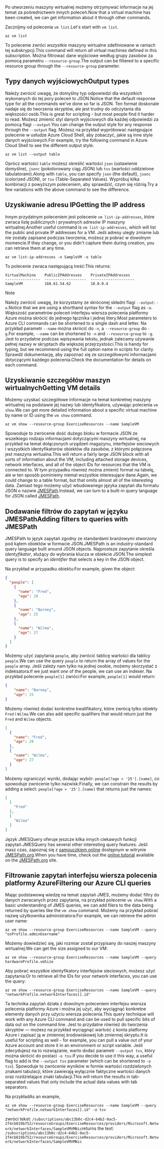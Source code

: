 <span data-ttu-id="0cf5f-101">Po utworzeniu maszyny wirtualnej możemy otrzymywać informacje na jej temat za pośrednictwem innych poleceń.</span><span class="sxs-lookup"><span data-stu-id="0cf5f-101">Now that a virtual machine has been created, we can get information about it through other commands.</span></span>

<span data-ttu-id="0cf5f-102">Zacznijmy od polecenia `vm list`.</span><span class="sxs-lookup"><span data-stu-id="0cf5f-102">Let's start with `vm list`.</span></span>

```azurecli
az vm list
```

<span data-ttu-id="0cf5f-103">To polecenie zwróci _wszystkie_ maszyny wirtualne zdefiniowane w ramach tej subskrypcji.</span><span class="sxs-lookup"><span data-stu-id="0cf5f-103">This command will return _all_ virtual machines defined in this subscription.</span></span> <span data-ttu-id="0cf5f-104">Można filtrować dane wyjściowe według grupy zasobów za pomocą parametru `--resource-group`.</span><span class="sxs-lookup"><span data-stu-id="0cf5f-104">The output can be filtered to a specific resource group through the `--resource-group` parameter.</span></span> 

## <a name="output-types"></a><span data-ttu-id="0cf5f-105">Typy danych wyjściowych</span><span class="sxs-lookup"><span data-stu-id="0cf5f-105">Output types</span></span>
<span data-ttu-id="0cf5f-106">Należy zwrócić uwagę, że domyślny typ odpowiedzi dla wszystkich wykonanych do tej pory poleceń to JSON.</span><span class="sxs-lookup"><span data-stu-id="0cf5f-106">Notice that the default response type for all the commands we've done so far is JSON.</span></span> <span data-ttu-id="0cf5f-107">Ten format doskonale nadaje się do tworzenia skryptów, ale jest trudny do odczytania dla większości osób.</span><span class="sxs-lookup"><span data-stu-id="0cf5f-107">This is great for scripting - but most people find it harder to read.</span></span> <span data-ttu-id="0cf5f-108">Możesz zmienić styl danych wyjściowych dla każdej odpowiedzi za pomocą flagi `--output`.</span><span class="sxs-lookup"><span data-stu-id="0cf5f-108">You can change the output style for any response through the `--output` flag.</span></span> <span data-ttu-id="0cf5f-109">Możesz na przykład wypróbować następujące polecenie w usłudze Azure Cloud Shell, aby zobaczyć, jakie są inne style danych wyjściowych.</span><span class="sxs-lookup"><span data-stu-id="0cf5f-109">For example, try the following command in Azure Cloud Shell to see the different output style.</span></span>

```azurecli
az vm list --output table
```

<span data-ttu-id="0cf5f-110">Oprócz wartości `table` możesz określić wartości `json` (ustawienie domyślne), `jsonc` (pokolorowany ciąg JSON) lub `tsv` (wartości oddzielone tabulatorami).</span><span class="sxs-lookup"><span data-stu-id="0cf5f-110">Along with `table`, you can specify `json` (the default), `jsonc` (colorized JSON), or `tsv` (Table-Separated Values).</span></span> <span data-ttu-id="0cf5f-111">Wypróbuj kilka kombinacji z powyższym poleceniem, aby sprawdzić, czym się różnią.</span><span class="sxs-lookup"><span data-stu-id="0cf5f-111">Try a few variations with the above command to see the difference.</span></span>

## <a name="getting-the-ip-address"></a><span data-ttu-id="0cf5f-112">Uzyskiwanie adresu IP</span><span class="sxs-lookup"><span data-stu-id="0cf5f-112">Getting the IP address</span></span>

<span data-ttu-id="0cf5f-113">Innym przydatnym poleceniem jest polecenie `vm list-ip-addresses`, które zwraca listę publicznych i prywatnych adresów IP maszyny wirtualnej.</span><span class="sxs-lookup"><span data-stu-id="0cf5f-113">Another useful command is `vm list-ip-addresses`, which will list the public and private IP addresses for a VM.</span></span> <span data-ttu-id="0cf5f-114">Jeśli adresy uległy zmianie lub nie zostały zapisane podczas tworzenia, możesz je pobrać w dowolnym momencie.</span><span class="sxs-lookup"><span data-stu-id="0cf5f-114">If they change, or you didn't capture them during creation, you can retrieve them at any time.</span></span>

```azurecli
az vm list-ip-addresses -n SampleVM -o table
```

<span data-ttu-id="0cf5f-115">To polecenie zwraca następującą treść:</span><span class="sxs-lookup"><span data-stu-id="0cf5f-115">This returns:</span></span>

```
VirtualMachine    PublicIPAddresses    PrivateIPAddresses
----------------  -------------------  --------------------
SampleVM          168.61.54.62         10.0.0.4
```

> [!NOTE]
> <span data-ttu-id="0cf5f-116">Należy zwrócić uwagę, że korzystamy ze skróconej składni flagi `--output`: `-o`.</span><span class="sxs-lookup"><span data-stu-id="0cf5f-116">Notice that we are using a shorthand syntax for the `--output` flag as `-o`.</span></span> <span data-ttu-id="0cf5f-117">Większość parametrów poleceń interfejsu wiersza polecenia platformy Azure można skrócić do jednego łącznika i jednej litery.</span><span class="sxs-lookup"><span data-stu-id="0cf5f-117">Most parameters to Azure CLI commands can be shortened to a single dash and letter.</span></span> <span data-ttu-id="0cf5f-118">Na przykład parametr `--name` można skrócić do `-n`, a `--resource-group` do `-g`.</span><span class="sxs-lookup"><span data-stu-id="0cf5f-118">For example, `--name` can be shortened to `-n` and `--resource-group` to `-g`.</span></span> <span data-ttu-id="0cf5f-119">Jest to przydatne podczas wpisywania tekstu, jednak zalecamy używanie pełnej nazwy w skryptach dla większej przejrzystości.</span><span class="sxs-lookup"><span data-stu-id="0cf5f-119">This is handy for typing, but we recommend using the full option name in scripts for clarity.</span></span> <span data-ttu-id="0cf5f-120">Sprawdź dokumentację, aby zapoznać się ze szczegółowymi informacjami dotyczącymi każdego polecenia.</span><span class="sxs-lookup"><span data-stu-id="0cf5f-120">Check the documentation for details on each command.</span></span>

## <a name="getting-vm-details"></a><span data-ttu-id="0cf5f-121">Uzyskiwanie szczegółów maszyn wirtualnych</span><span class="sxs-lookup"><span data-stu-id="0cf5f-121">Getting VM details</span></span>

<span data-ttu-id="0cf5f-122">Możemy uzyskać szczegółowe informacje na temat konkretnej maszyny wirtualnej na podstawie jej nazwy lub identyfikatora, używając polecenia `vm show`.</span><span class="sxs-lookup"><span data-stu-id="0cf5f-122">We can get more detailed information about a specific virtual machine by name or ID using the `vm show` command.</span></span>

```azurecli
az vm show --resource-group ExerciseResources --name SampleVM
```

<span data-ttu-id="0cf5f-123">Spowoduje to zwrócenie dość dużego bloku w formacie JSON ze wszelkiego rodzaju informacjami dotyczącymi maszyny wirtualnej, na przykład na temat dołączonych urządzeń magazynu, interfejsów sieciowych i wszystkich identyfikatorów obiektów dla zasobów, z którymi połączona jest maszyna wirtualna.</span><span class="sxs-lookup"><span data-stu-id="0cf5f-123">This will return a fairly large JSON block with all sorts of information about the VM, including attached storage devices, network interfaces, and all of the object IDs for resources that the VM is connected to.</span></span> <span data-ttu-id="0cf5f-124">W tym przypadku również można zmienić format na tabelę, ale w ten sposób pominiemy niemal wszystkie interesujące dane.</span><span class="sxs-lookup"><span data-stu-id="0cf5f-124">Again, we could change to a table format, but that omits almost all of the interesting data.</span></span> <span data-ttu-id="0cf5f-125">Zamiast tego możemy użyć wbudowanego języka zapytań dla formatu JSON o nazwie [JMESPath](http://jmespath.org/).</span><span class="sxs-lookup"><span data-stu-id="0cf5f-125">Instead, we can turn to a built-in query language for JSON called [JMESPath](http://jmespath.org/).</span></span>

## <a name="adding-filters-to-queries-with-jmespath"></a><span data-ttu-id="0cf5f-126">Dodawanie filtrów do zapytań w języku JMESPath</span><span class="sxs-lookup"><span data-stu-id="0cf5f-126">Adding filters to queries with JMESPath</span></span>

<span data-ttu-id="0cf5f-127">JMESPath to język zapytań zgodny ze standardami branżowymi stworzony pod kątem obiektów w formacie JSON.</span><span class="sxs-lookup"><span data-stu-id="0cf5f-127">JMESPath is an industry-standard query language built around JSON objects.</span></span> <span data-ttu-id="0cf5f-128">Najprostsze zapytanie określa _identyfikator_, służący do wybrania klucza w obiekcie JSON.</span><span class="sxs-lookup"><span data-stu-id="0cf5f-128">The simplest query is to specify an _identifier_ that selects a key in the JSON object.</span></span>

<span data-ttu-id="0cf5f-129">Na przykład w przypadku obiektu:</span><span class="sxs-lookup"><span data-stu-id="0cf5f-129">For example, given the object:</span></span>

```json
{
  "people": [
    {
      "name": "Fred",
      "age": 28
    },
    {
      "name": "Barney",
      "age": 25
    },
    {
      "name": "Wilma",
      "age": 27
    }
  ]
}
```

<span data-ttu-id="0cf5f-130">Możemy użyć zapytania `people`, aby zwrócić tablicę wartości dla tablicy `people`.</span><span class="sxs-lookup"><span data-stu-id="0cf5f-130">We can use the query `people` to return the array of values for the `people` array.</span></span> <span data-ttu-id="0cf5f-131">Jeśli zależy nam tylko na _jednej_ osobie, możemy skorzystać z indeksatora.</span><span class="sxs-lookup"><span data-stu-id="0cf5f-131">If we just want _one_ of the people, we can use an indexer.</span></span> <span data-ttu-id="0cf5f-132">Na przykład polecenie `people[1]` zwróci:</span><span class="sxs-lookup"><span data-stu-id="0cf5f-132">For example, `people[1]` would return:</span></span>

```json
{
    "name": "Barney",
    "age": 25
}
```

<span data-ttu-id="0cf5f-133">Możemy również dodać konkretne kwalifikatory, które zwrócą tylko obiekty `Fred` i `Wilma`.</span><span class="sxs-lookup"><span data-stu-id="0cf5f-133">We can also add specific qualifiers that would return just the `Fred` and `Wilma` objects.</span></span> 

```json
[
  {
    "name": "Fred",
    "age": 28
  },
  {
    "name": "Wilma",
    "age": 27
  }
]
```

<span data-ttu-id="0cf5f-134">Możemy ograniczyć wyniki, dodając wybór: `people[?age > '25'].[name]`, co spowoduje zwrócenie tylko nazwisk:</span><span class="sxs-lookup"><span data-stu-id="0cf5f-134">Finally, we can constrain the results by adding a select: `people[?age > '25'].[name]` that returns just the names:</span></span>

```json
[
  [
    "Fred"
  ],
  [
    "Wilma"
  ]
]
```

<span data-ttu-id="0cf5f-135">Język JMESQuery oferuje jeszcze kilka innych ciekawych funkcji zapytań.</span><span class="sxs-lookup"><span data-stu-id="0cf5f-135">JMESQuery has several other interesting query features.</span></span> <span data-ttu-id="0cf5f-136">Jeśli masz czas, zapoznaj się z [samouczkiem online](http://jmespath.org/tutorial.html) dostępnym w witrynie [JMESPath.org](http://jmespath.org/).</span><span class="sxs-lookup"><span data-stu-id="0cf5f-136">When you have time, check out the [online tutorial](http://jmespath.org/tutorial.html) available on the [JMESPath.org](http://jmespath.org/) site.</span></span>

## <a name="filtering-our-azure-cli-queries"></a><span data-ttu-id="0cf5f-137">Filtrowanie zapytań interfejsu wiersza polecenia platformy Azure</span><span class="sxs-lookup"><span data-stu-id="0cf5f-137">Filtering our Azure CLI queries</span></span>

<span data-ttu-id="0cf5f-138">Mając podstawową wiedzę na temat zapytań JMES, możemy dodać filtry do danych zwracanych przez zapytania, na przykład polecenie `vm show`.</span><span class="sxs-lookup"><span data-stu-id="0cf5f-138">With a basic understanding of JMES queries, we can add filers to the data being returned by queries like the `vm show` command.</span></span> <span data-ttu-id="0cf5f-139">Możemy na przykład pobrać nazwę użytkownika administratora:</span><span class="sxs-lookup"><span data-stu-id="0cf5f-139">For example, we can retrieve the admin user name:</span></span>

```azurecli
az vm show --resource-group ExerciseResources --name SampleVM --query "osProfile.adminUsername"
```

<span data-ttu-id="0cf5f-140">Możemy dowiedzieć się, jaki rozmiar został przypisany do naszej maszyny wirtualnej:</span><span class="sxs-lookup"><span data-stu-id="0cf5f-140">We can get the size assigned to our VM:</span></span>

```azurecli
az vm show --resource-group ExerciseResources --name SampleVM --query hardwareProfile.vmSize
```

<span data-ttu-id="0cf5f-141">Aby pobrać wszystkie identyfikatory interfejsów sieciowych, możesz użyć zapytania:</span><span class="sxs-lookup"><span data-stu-id="0cf5f-141">Or to retrieve all the IDs for your network interfaces, you can use the query:</span></span>

```azurecli
az vm show --resource-group ExerciseResources --name SampleVM --query "networkProfile.networkInterfaces[].id"
```

<span data-ttu-id="0cf5f-142">Ta technika zapytań działa z dowolnym poleceniem interfejsu wiersza polecenia platformy Azure i można jej użyć, aby wyciągnąć konkretne elementy danych przy użyciu wiersza polecenia.</span><span class="sxs-lookup"><span data-stu-id="0cf5f-142">This query technique will work with any Azure CLI command and can be used to pull specific bits of data out on the command line.</span></span> <span data-ttu-id="0cf5f-143">Jest to przydatne również do tworzenia skryptów — możesz na przykład wyciągnąć wartość z konta platformy Azure i zapisać ją w zmiennej środowiskowej lub zmiennej skryptu.</span><span class="sxs-lookup"><span data-stu-id="0cf5f-143">It is useful for scripting as well - for example, you can pull a value out of your Azure account and store it in an environment or script variable.</span></span> <span data-ttu-id="0cf5f-144">Jeśli zdecydujesz na to rozwiązanie, warto dodać parametr `--output tsv`, który można skrócić do postaci `-o tsv`.</span><span class="sxs-lookup"><span data-stu-id="0cf5f-144">If you decide to use it this way, a useful flag to add is the `--output tsv` parameter (which can be shortened to `-o tsv`).</span></span> <span data-ttu-id="0cf5f-145">Spowoduje to zwrócenie wyników w formie wartości rozdzielonych znakami tabulacji, które zawierają wyłącznie faktyczne wartości danych oraz rozdzielające znaki tabulacji.</span><span class="sxs-lookup"><span data-stu-id="0cf5f-145">This will return the results in tab-separated values that only include the actual data values with tab separators.</span></span>

<span data-ttu-id="0cf5f-146">Na przykład</span><span class="sxs-lookup"><span data-stu-id="0cf5f-146">As an example,</span></span>

```azurecli
az vm show --resource-group ExerciseResources --name SampleVM --query "networkProfile.networkInterfaces[].id" -o tsv
```

<span data-ttu-id="0cf5f-147">zwróci tekst: `/subscriptions/abc13b0c-d2c4-64b2-9ac5-2f4cb819b752/resourceGroups/ExerciseResources/providers/Microsoft.Network/networkInterfaces/SampleVMVMNic`</span><span class="sxs-lookup"><span data-stu-id="0cf5f-147">returns the text: `/subscriptions/abc13b0c-d2c4-64b2-9ac5-2f4cb819b752/resourceGroups/ExerciseResources/providers/Microsoft.Network/networkInterfaces/SampleVMVMNic`</span></span>
